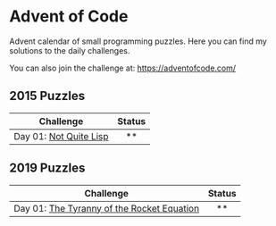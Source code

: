 # Advent of Code

Advent calendar of small programming puzzles. 
Here you can find my solutions to the daily challenges.

You can also join the challenge at: https://adventofcode.com/

## 2015 Puzzles

| Challenge                                                                        | Status |
| -------------------------------------------------------------------------------- | :----: |
| Day 01: [Not Quite Lisp](http://adventofcode.com/2015/day/1) |  \*\*  |

## 2019 Puzzles

| Challenge                                                                        | Status |
| -------------------------------------------------------------------------------- | :----: |
| Day 01: [The Tyranny of the Rocket Equation](http://adventofcode.com/2019/day/1) |  \*\*  |